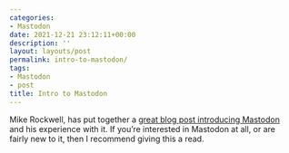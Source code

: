 ```yaml
---
categories:
- Mastodon
date: 2021-12-21 23:12:11+00:00
description: ''
layout: layouts/post
permalink: intro-to-mastodon/
tags:
- Mastodon
- post
title: Intro to Mastodon
---
```


Mike Rockwell, has put together a [great blog post introducing Mastodon](https://initialcharge.net/2021/12/mastodon-overview/) and his experience with it. If you’re interested in Mastodon at all, or are fairly new to it, then I recommend giving this a read.